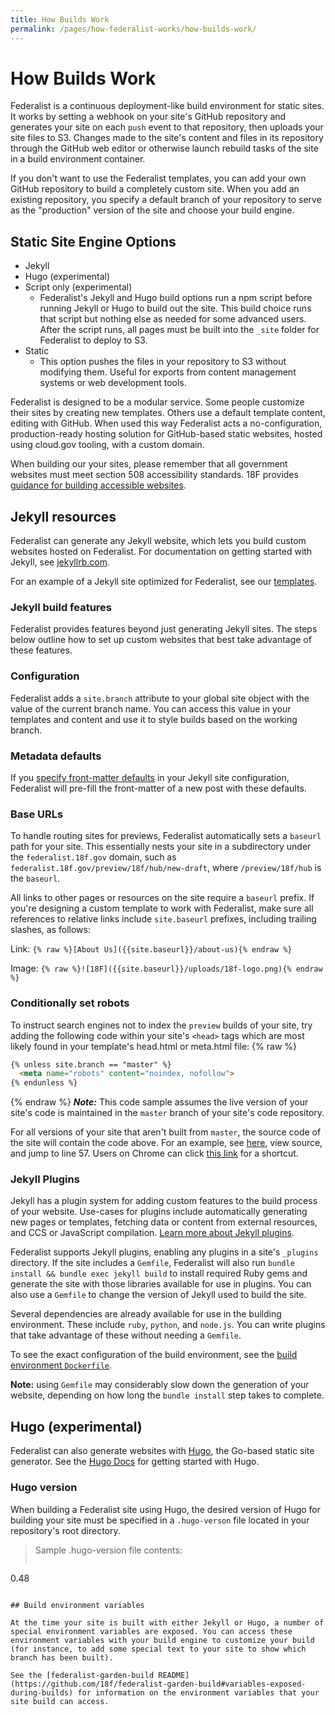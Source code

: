 ```yaml
---
title: How Builds Work
permalink: /pages/how-federalist-works/how-builds-work/
---
```


# How Builds Work

Federalist is a continuous deployment-like build environment for static sites. It works by setting a webhook on your site's GitHub repository and generates your site on each `push` event to that repository, then uploads your site files to S3. Changes made to the site's content and files in its repository through the GitHub web editor or otherwise launch rebuild tasks of the site in a build environment container.

If you don't want to use the Federalist templates, you can add your own GitHub repository to build a completely custom site. When you add an existing repository, you specify a default branch of your repository to serve as the "production" version of the site and choose your build engine.

## Static Site Engine Options

 - Jekyll
 - Hugo (experimental)
 - Script only (experimental)
   - Federalist's Jekyll and Hugo build options run a npm script before running Jekyll or Hugo to build out the site. This build choice runs that script but nothing else as needed for some advanced users. After the script runs, all pages must be built into the `_site` folder for Federalist to deploy to S3.
 - Static
   - This option pushes the files in your repository to S3 without modifying them. Useful for exports from content management systems or web development tools.

Federalist is designed to be a modular service. Some people customize their sites by creating new templates. Others use a default template content, editing with GitHub. When used this way Federalist acts a no-configuration, production-ready hosting solution for GitHub-based static websites, hosted using cloud.gov tooling, with a custom domain.

When building our your sites, please remember that all government websites must meet section 508 accessibility standards. 18F provides [guidance for building accessible websites](https://accessibility.18f.gov/).

## Jekyll resources

Federalist can generate any Jekyll website, which lets you build custom websites hosted on Federalist. For documentation on getting started with Jekyll, see [jekyllrb.com](http://jekyllrb.com/).

For an example of a Jekyll site optimized for Federalist, see our [templates]({{site.baseurl}}/pages/using-federalist/templates/).

### Jekyll build features

Federalist provides features beyond just generating Jekyll sites. The steps below outline how to set up custom websites that best take advantage of these features.

### Configuration

Federalist adds a `site.branch` attribute to your global site object with the value of the current branch name. You can access this value in your templates and content and use it to style builds based on the working branch.

### Metadata defaults

If you [specify front-matter defaults](http://jekyllrb.com/docs/configuration/#front-matter-defaults) in your Jekyll site configuration, Federalist will pre-fill the front-matter of a new post with these defaults.

### Base URLs

To handle routing sites for previews, Federalist automatically sets a `baseurl` path for your site. This essentially nests your site in a subdirectory under the `federalist.18f.gov` domain, such as `federalist.18f.gov/preview/18f/hub/new-draft`, where `/preview/18f/hub` is the `baseurl`.

All links to other pages or resources on the site require a `baseurl` prefix. If you're designing a custom template to work with Federalist, make sure all references to relative links include `site.baseurl` prefixes, including trailing slashes, as follows:

Link: `{% raw %}[About Us]({{site.baseurl}}/about-us){% endraw %}`

Image: `{% raw %}![18F]({{site.baseurl}}/uploads/18f-logo.png){% endraw %}`

### Conditionally set robots

To instruct search engines not to index the `preview` builds of your site, try adding the following code within your site's `<head>` tags which are most likely found in your template's head.html or meta.html file:
{% raw %}
```markdown
{% unless site.branch == "master" %}
  <meta name="robots" content="noindex, nofollow">
{% endunless %}
```
{% endraw %}
***Note:*** This code sample assumes the live version of your site's code is maintained in the `master` branch of your site's code repository.

For all versions of your site that aren't built from `master`, the source code of the site will contain the code above. For an example, see [here](https://federalist-proxy.app.cloud.gov/preview/18f/federalist-docs/wslack-patch-1/), view source, and jump to line 57. Users on Chrome can click [this link](view-source:https://federalist-proxy.app.cloud.gov/preview/18f/federalist-docs/wslack-patch-1/) for a shortcut.

### Jekyll Plugins

Jekyll has a plugin system for adding custom features to the build process of your website. Use-cases for plugins include automatically generating new pages or templates, fetching data or content from external resources, and CCS or JavaScript compilation. [Learn more about Jekyll plugins](http://jekyllrb.com/docs/plugins/).

Federalist supports Jekyll plugins, enabling any plugins in a site's `_plugins` directory. If the site includes a `Gemfile`, Federalist will also run `bundle install && bundle exec jekyll build` to install required Ruby gems and generate the site with those libraries available for use in plugins. You can also use a `Gemfile` to change the version of Jekyll used to build the site.

Several dependencies are already available for use in the building environment. These include `ruby`, `python`, and `node.js`. You can write plugins that take advantage of these without needing a `Gemfile`.

To see the exact configuration of the build environment, see the [build environment `Dockerfile`](https://github.com/18F/federalist-garden-build/blob/master/Dockerfile).

**Note:** using `Gemfile` may considerably slow down the generation of your website, depending on how long the `bundle install` step takes to complete.

## Hugo (experimental)

Federalist can also generate websites with [Hugo](http://gohugo.io/), the Go-based static site generator. See the [Hugo Docs](https://gohugo.io/documentation/) for getting started with Hugo.

### Hugo version

When building a Federalist site using Hugo, the desired version of Hugo for building your site must be specified in a `.hugo-verson` file located in your repository's root directory.
>Sample .hugo-version file contents:
>>```markdown
0.48
```

## Build environment variables

At the time your site is built with either Jekyll or Hugo, a number of special environment variables are exposed. You can access these environment variables with your build engine to customize your build (for instance, to add some special text to your site to show which branch has been built).

See the [federalist-garden-build README](https://github.com/18f/federalist-garden-build#variables-exposed-during-builds) for information on the environment variables that your site build can access.
